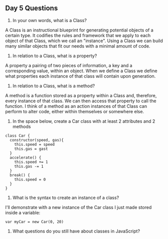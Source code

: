 ## Day 5 Questions

1. In your own words, what is a Class?

A Class is an instructional blueprint for generating potential objects of a certain type. It codifies the rules and framework that we apply to each object of that Class, which we call an "instance". Using a Class we can build many similar objects that fit our needs with a minimal amount of code.

1. In relation to a Class, what is a property?

A property a pairing of two pieces of information, a key and a corresponding value, within an object. When we define a Class we define what properties each instance of that class will contain upon generation.

1. In relation to a Class, what is a method?

A method is a function stored as a property within a Class and, therefore, every instance of that class. We can then access that property to call the function. I think of a method as an action instances of that Class can perform to alter code, either within themselves or somewhere else.

1. In the space below, create a Car class with at least 2 attributes and 2 methods
```
class Car {
  constructor(speed, gas){
    this.speed = speed
    this.gas = gast
  }
  accelerate() {
    this.speed += 1
    this.gas -= 1
  }
  break() {
    this.speed = 0
  }
}
```
1. What is the syntax to create an instance of a class?

I'll demonstrate with a new instance of the Car class I just made stored inside a variable:
```
var myCar = new Car(0, 20)
```
1. What questions do you still have about classes in JavaScript?
